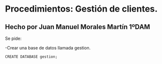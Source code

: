 # Procedimientos: Gestión de clientes.
## Hecho por Juan Manuel Morales Martín 1ºDAM  


Se pide:


-Crear una base de datos llamada gestion.  

```mysql
CREATE DATABASE gestion;
```
